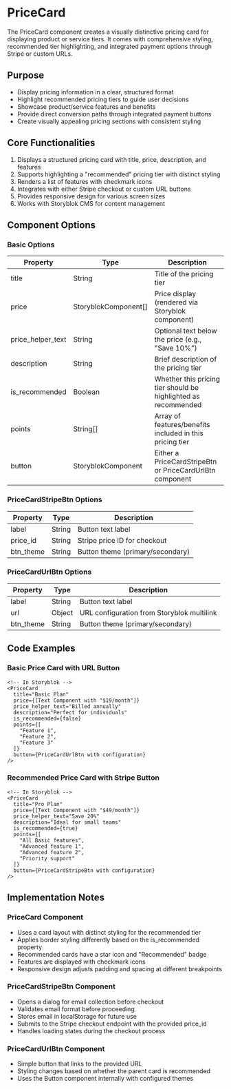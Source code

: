 # PriceCard

The PriceCard component creates a visually distinctive pricing card for displaying product or service tiers. It comes with comprehensive styling, recommended tier highlighting, and integrated payment options through Stripe or custom URLs.

## Purpose

- Display pricing information in a clear, structured format
- Highlight recommended pricing tiers to guide user decisions
- Showcase product/service features and benefits
- Provide direct conversion paths through integrated payment buttons
- Create visually appealing pricing sections with consistent styling

## Core Functionalities

1. Displays a structured pricing card with title, price, description, and features
2. Supports highlighting a "recommended" pricing tier with distinct styling
3. Renders a list of features with checkmark icons
4. Integrates with either Stripe checkout or custom URL buttons
5. Provides responsive design for various screen sizes
6. Works with Storyblok CMS for content management

## Component Options

### Basic Options

| Property | Type | Description |
|----------|------|-------------|
| title | String | Title of the pricing tier |
| price | StoryblokComponent[] | Price display (rendered via Storyblok component) |
| price_helper_text | String | Optional text below the price (e.g., "Save 10%") |
| description | String | Brief description of the pricing tier |
| is_recommended | Boolean | Whether this pricing tier should be highlighted as recommended |
| points | String[] | Array of features/benefits included in this pricing tier |
| button | StoryblokComponent | Either a PriceCardStripeBtn or PriceCardUrlBtn component |

### PriceCardStripeBtn Options

| Property | Type | Description |
|----------|------|-------------|
| label | String | Button text label |
| price_id | String | Stripe price ID for checkout |
| btn_theme | String | Button theme (primary/secondary) |

### PriceCardUrlBtn Options

| Property | Type | Description |
|----------|------|-------------|
| label | String | Button text label |
| url | Object | URL configuration from Storyblok multilink |
| btn_theme | String | Button theme (primary/secondary) |

## Code Examples

### Basic Price Card with URL Button

```svelte
<!-- In Storyblok -->
<PriceCard
  title="Basic Plan"
  price={[Text Component with "$19/month"]}
  price_helper_text="Billed annually"
  description="Perfect for individuals"
  is_recommended={false}
  points={[
    "Feature 1",
    "Feature 2",
    "Feature 3"
  ]}
  button={PriceCardUrlBtn with configuration}
/>
```

### Recommended Price Card with Stripe Button

```svelte
<!-- In Storyblok -->
<PriceCard
  title="Pro Plan"
  price={[Text Component with "$49/month"]}
  price_helper_text="Save 20%"
  description="Ideal for small teams"
  is_recommended={true}
  points={[
    "All Basic features",
    "Advanced feature 1",
    "Advanced feature 2",
    "Priority support"
  ]}
  button={PriceCardStripeBtn with configuration}
/>
```

## Implementation Notes

### PriceCard Component

- Uses a card layout with distinct styling for the recommended tier
- Applies border styling differently based on the is_recommended property
- Recommended cards have a star icon and "Recommended" badge
- Features are displayed with checkmark icons
- Responsive design adjusts padding and spacing at different breakpoints

### PriceCardStripeBtn Component

- Opens a dialog for email collection before checkout
- Validates email format before proceeding
- Stores email in localStorage for future use
- Submits to the Stripe checkout endpoint with the provided price_id
- Handles loading states during the checkout process

### PriceCardUrlBtn Component

- Simple button that links to the provided URL
- Styling changes based on whether the parent card is recommended
- Uses the Button component internally with configured themes